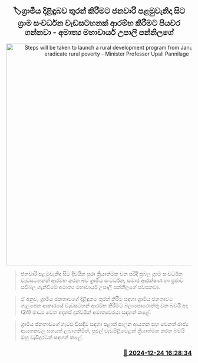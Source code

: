 <p align='center'><b><h2 align='center' title='Steps will be taken to launch a rural development program from January 1st to eradicate rural poverty - Minister Professor Upali Pannilage'>🏷ග්‍රාමීය දිළිඳුබව තුරන් කිරීමට ජනවාරි පළමුවැනිදා සිට ග්‍රාම සංවර්ධන වැඩසටහනක් ආරම්භ කිරීමට පියවර ගන්නවා - අමාත්‍ය මහාචාර්ය උපාලි පන්නිලගේ</h2></b></p>
<p align='center'><img src='https://helakuru.sgp1.cdn.digitaloceanspaces.com/esana/images/lib/upali-pannilage.jpg' width='600' alt='Steps will be taken to launch a rural development program from January 1st to eradicate rural poverty - Minister Professor Upali Pannilage'></p>

> ජනවාරි පළමුවැනිදා සිට දිවයින පුරා ක්‍රියාත්මක වන පරිදි ප්‍රබල ග්‍රාම සංවර්ධන වැඩසටහනක් ආරම්භ කරන බව ග්‍රාමීය සංවර්ධන, සමාජ ආරක්ෂණ හා ප්‍රජාව සවිබල ගැන්වීමේ අමාත්‍ය මහාචාර්ය උපාලි පන්නිලගේ පවසනවා.

> ඒ අනුව, ග්‍රාමීය ජනතාවගේ දිළිඳුකම තුරන් කිරීම සඳහා ග්‍රාමීය ජනතාවට ගැලපෙන ආකාරයේ වැඩසටහන් ආරම්භ කිරීමට බලාපොරොත්තු වන බවයි අද (24) මාධ්‍ය වෙත අදහස් දක්වමින් අමාත්‍යවරයා සඳහන් කළේ.

> ග්‍රාමීය ජනතාවගේ ගැටළු විසඳීම සඳහා පළාත් පාලන ආයතන සහ වෙනත් රාජ්‍ය ආයතනවල සහයත් ලබාගනිමින්, පුළුල් වැඩපිළිවෙළක් ක්‍රියාත්මක කරන බවයි ඔහු වැඩිදුරටත් සඳහන් කළේ. 



<h3 align='right'><a href='https://www.helakuru.lk/esana/p/106112/'>📅 2024-12-24 16:28:34</a></h3>
